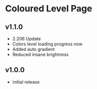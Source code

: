 # Coloured Level Page
## v1.1.0
- 2.206 Update
- Colors level loading progress now
- Added auto gradient
- Reduced insane brightness
## v1.0.0
- initial release